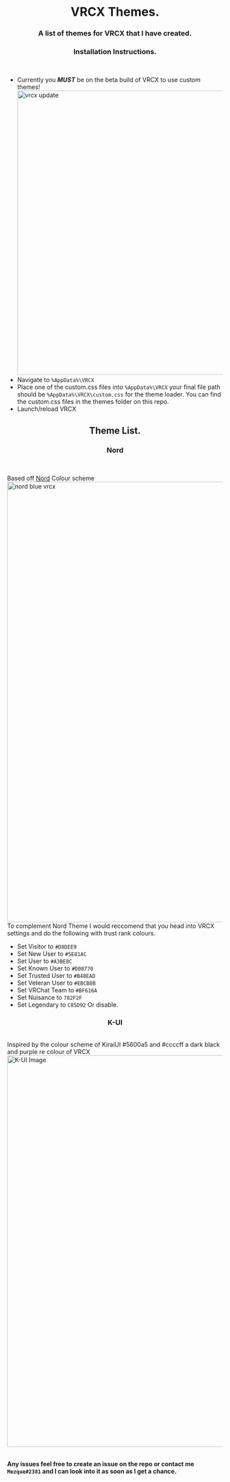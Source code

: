 <h1 align="center"> VRCX Themes. </h1>
<h3 align="center">A list of themes for VRCX that I have created. </h3>

<h3 align="center"> Installation Instructions. </h3> <br />

* Currently you ***MUST*** be on the beta build of VRCX to use custom themes! <img width="664" alt="vrcx update" src="https://user-images.githubusercontent.com/31026406/150817920-b64e7704-7493-47aa-8909-27c7862148c6.png"><br />
* Navigate to `%AppData%\VRCX` <br />
* Place one of the custom.css files into `%AppData%\VRCX` your final file path should be `%AppData%\VRCX\custom.css` for the theme loader. You can find the custom.css files in the themes folder on this repo.<br />
* Launch/reload VRCX<br />
<h2 align="center"> Theme List. </h2>
<h3 align="center"> Nord </h3> <br />

Based off [Nord](https://www.nordtheme.com "Nord Theme") Colour scheme <br/>
<img width="1029" alt="nord blue vrcx" src="https://user-images.githubusercontent.com/31026406/150814115-ac626382-fb99-4105-826a-9107a1929841.png"><br />
To complement Nord Theme I would reccomend that you head into VRCX settings and do the following with trust rank colours. <br />
* Set Visitor to `#D8DEE9`
* Set New User to `#5E81AC`
* Set User to `#A3BE8C`
* Set Known User to `#D08770`
* Set Trusted User to `#B48EAD`
* Set Veteran User to `#EBCB8B`
* Set VRChat Team to `#BF616A`
* Set Nuisance to `782F2F`
* Set Legendary to `C85D92` Or disable.

<h3 align="center"> K-UI </h3> <br />
Inspired by the colour scheme of KiraiUI #5600a5 and #ccccff a dark black and purple re colour of VRCX <br />
<img width="915" alt="K-UI Image" src="https://user-images.githubusercontent.com/31026406/149541580-e34d8894-22a4-4cb4-b1a3-e58e5ba5011f.png"> <br />
<br />

**Any issues feel free to create an issue on the repo or contact me `Mezque#2381` and I can look into it as soon as I get a chance.**<br />
